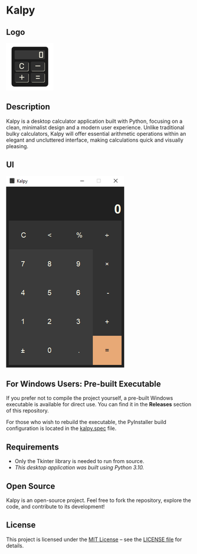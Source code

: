 # Kalpy

## Logo
<img src="src/logo.png" alt="KalPy logo" width="128">

## Description
Kalpy is a desktop calculator application built with Python, focusing on a clean, minimalist design and a modern user experience. Unlike traditional bulky calculators, Kalpy will offer essential arithmetic operations within an elegant and uncluttered interface, making calculations quick and visually pleasing.

## UI
<img src="src/ui.png" alt="KalPy UI screenshot" width="320">

## For Windows Users: Pre-built Executable
If you prefer not to compile the project yourself, a pre-built Windows executable is available for direct use. You can find it in the **Releases** section of this repository.  

For those who wish to rebuild the executable, the PyInstaller build configuration is located in the [kalpy.spec](kalpy.spec) file.

## Requirements
* Only the Tkinter library is needed to run from source.
* *This desktop application was built using Python 3.10.*

## Open Source
Kalpy is an open-source project. Feel free to fork the repository, explore the code, and contribute to its development!

## License
This project is licensed under the [MIT License](LICENSE) – see the [LICENSE file](LICENSE) for details.